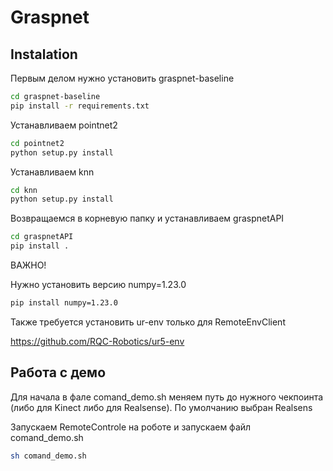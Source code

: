 # Graspnet

## Instalation

Первым делом нужно установить graspnet-baseline


```bash
cd graspnet-baseline
pip install -r requirements.txt
```

Устанавливаем pointnet2

```bash
cd pointnet2
python setup.py install
```

Устанавливаем knn

```bash
cd knn
python setup.py install
```

Возвращаемся в корневую папку и устанавливаем graspnetAPI

```bash
cd graspnetAPI
pip install .
```

ВАЖНО!

Нужно установить версию numpy=1.23.0

```bash
pip install numpy=1.23.0
```

Также требуется установить ur-env только для RemoteEnvClient

https://github.com/RQC-Robotics/ur5-env


## Работа с демо

Для начала в фале comand_demo.sh меняем путь до нужного чекпоинта (либо для Kinect либо для Realsense). По умолчанию выбран Realsens

Запускаем RemoteControle на роботе и запускаем файл comand_demo.sh

```bash
sh comand_demo.sh
```


